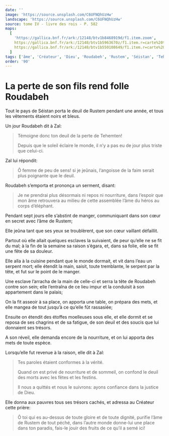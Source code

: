 ```yaml
---
date: ''
image: 'https://source.unsplash.com/C6UFNQhUzHw'
landscape: 'https://source.unsplash.com/C6UFNQhUzHw'
source: tome IV - livre des rois - P. 582
maps:
  [
    'https://gallica.bnf.fr/ark:/12148/btv1b8468919d/f1.item.zoom',
    https://gallica.bnf.fr/ark:/12148/btv1b5963670z/f1.item.r=carte%20touran.zoom,
    https://gallica.bnf.fr/ark:/12148/btv1b550108649/f1.item.r=carte%20touran.zoom,
  ]
tags: ['âme', 'Créateur', 'Dieu', 'Roudabeh', 'Rustem', 'Séistan', 'Tehemten', 'Zal']
order: '90'
---
```


# La perte de son fils rend folle Roudabeh

Tout le pays de Séistan porta le deuil de Rustem pendant une année, et tous les vêtements étaient noirs et bleus.

Un jour Roudabeh dit à Zal:

> Témoigne donc ton deuil de la perte de Tehemten!
>
> Depuis que le soleil éclaire le monde, il n’y a pas eu de jour plus triste que celui-ci.

Zal lui répondit:

> Ô femme de peu de sens! si je jeûnais, l’angoisse de la faim serait plus poignante que le deuil.

Roudabeh s’emporta et prononça un serment, disant:

> Je ne prendrai plus désormais ni repos ni nourriture, dans l’espoir que mon âme retrouvera au milieu de cette assemblée l’âme du héros au corps d’éléphant.

Pendant sept jours elle s’abstint de manger, communiquant dans son cœur en secret avec l’âme de Rustem;

Elle jeûna tant que ses yeux se troublèrent, que son cœur vaillant défaillit.

Partout où elle allait quelques esclaves la suivaient, de peur qu’elle ne se fit du mal; à la fin de la semaine sa raison s’égara, et, dans sa folie, elle se fit une fête de sa douleur.

Elle alla à la cuisine pendant que le monde dormait, et vit dans l’eau un serpent mort; elle étendit la main, saisit, toute tremblante, le serpent par la tête, et fut sur le point de le manger.

Une esclave l’arracha de la main de celle-ci et serra la tête de Roudabeh contre son sein; elle l’entraîna de ce lieu impur et la conduisit à son appartement dans le palais;

On la fit asseoir à sa place, on apporta une table, on prépara des mets, et elle mangea de tout jusqu’à ce qu’elle fût rassasiée;

Ensuite on étendit des étoffes moelleuses sous elle, et elle dormit et se reposa de ses chagrins et de sa fatigue, de son deuil et des soucis que lui donnaient ses trésors.

A son réveil, elle demanda encore de la nourriture, et on lui apporta des mets de toute espèce.

Lorsqu’elle fut revenue à la raison, elle dit à Zal:

> Tes paroles étaient conformes à la vérité.
>
> Quand on est privé de nourriture et de sommeil, on confond le deuil des morts avec les fêtes et les festins.
>
> Il nous a quittés et nous le suivrons: ayons confiance dans la justice de Dieu.

Elle donna aux pauvres tous ses trésors cachés, et adressa au Créateur cette prière:

> Ô toi qui es au-dessus de toute gloire et de toute dignité, purifie l’âme de Rustem de tout péché, dans l’autre monde donne-lui une place dans ton paradis, fais-le jouir des fruits de ce qu’il a semé ici!
